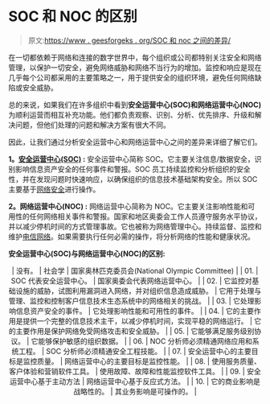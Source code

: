 # SOC 和 NOC 的区别

> 原文:[https://www . geesforgeks . org/SOC 和 noc 之间的差异/](https://www.geeksforgeeks.org/difference-between-soc-and-noc/)

在一切都依赖于网络和连接的数字世界中，每个组织或公司都特别关注安全和网络管理，以保护一切安全，避免网络威胁和网络不当行为的增加。监控和响应是现在几乎每个公司都采用的主要策略之一，用于提供安全的组织环境，避免任何网络缺陷或安全威胁。

总的来说，如果我们在许多组织中看到**安全运营中心(SOC)和网络运营中心(NOC)** 为顺利运营而相互补充功能。他们都负责观察、识别、分析、优先排序、升级和解决问题，但他们处理的问题和解决方案有很大不同。

因此，让我们通过分析安全运营中心和网络运营中心之间的差异来详细了解它们。

**1。[安全运营中心(SOC)](https://www.geeksforgeeks.org/security-operations-center-soc/) :**
安全运营中心简称 SOC。它主要关注信息/数据安全，识别影响信息资产安全的任何事件和警报。SOC 员工持续监控和分析组织的安全性，并在发现问题时快速响应，以确保组织的信息技术基础架构安全。所以 SOC 主要基于[网络安全](https://www.geeksforgeeks.org/cyber-system-security/)进行操作。

**2。网络运营中心(NOC) :**
网络运营中心简称为 NOC。它主要关注影响性能和可用性的任何网络相关事件和警报。国家和地区奥委会工作人员遵守服务水平协议，并以减少停机时间的方式管理事故。它也被称为网络管理中心。持续监督、监控和维护[电信网络](https://www.geeksforgeeks.org/telecom-networks/)。如果需要执行任何必需的操作，将分析网络的性能和健康状况。

**安全运营中心(SOC)与网络运营中心(NOC)的区别:**

<center>

| 没有。 | 社会学 | 国家奥林匹克委员会(National Olympic Committee) |
| 01. | SOC 代表安全运营中心。 | 国家奥委会代表网络运营中心。 |
| 02. | 它监控对基础设施的威胁，试图利用漏洞进入网络，并对组织信息造成威胁。 | 它用于处理与管理、监控和控制客户信息技术生态系统中的网络相关的挑战。 |
| 03. | 它处理影响信息资产安全的事件。 | 它处理影响性能和可用性的事件。 |
| 04. | 它的主要作用是提供一个完整的信息技术主干，以减少停机时间，实现平稳的网络运行。 | 它的主要作用是保护网络免受网络攻击和安全威胁。 |
| 05. | 它能够满足服务级别协议。 | 它能够保护敏感的组织数据。 |
| 06. | NOC 分析师必须精通网络应用和系统工程。 | SOC 分析师必须精通安全工程技能。 |
| 07. | 安全运营中心的主要目标是监控质量。 | 网络运营中心的主要目标是监控性能。 |
| 08. | 使用服务质量、客户体验和营销软件工具。 | 使用故障、故障和性能监控软件工具。 |
| 09. | 安全运营中心基于主动方法 | 网络运营中心基于反应式方法。 |
| 10. | 它的商业影响是战略性的。 | 其业务影响是可操作的。 |

</center>